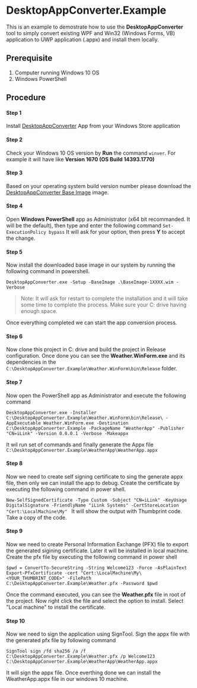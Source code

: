 # DesktopAppConverter.Example
This is an example to demostrate how to use the **DesktopAppConverter** tool to simply convert existing WPF and Win32 (Windows Forms, VB) application to UWP application (.appx) and install them locally.

## Prerequisite
1. Computer running Windows 10 OS
2. Windows PowerShell

## Procedure
#### Step 1
Install [DesktopAppConverter](https://www.microsoft.com/en-us/store/p/desktopappconverter/9nblggh4skzw) App from your Windows Store application

#### Step 2
Check your Windows 10 OS version by **Run** the command `winver`. For example it will have like **Version 1670 (OS Build 14393.1770)**

#### Step 3
Based on your operating system build version number please download the [DesktopAppConverter Base Image](https://www.microsoft.com/en-us/download/details.aspx?id=56049) image.

#### Step 4
Open **Windows PowerShell** app as Administrator (x64 bit recommanded. It will be the default), then type and enter the following command
`Set-ExecutionPolicy bypass`
It will ask for your option, then press **Y** to accept the change.

#### Step 5
Now install the downloaded base image in our system by running the following command in powershell. 

`DesktopAppConverter.exe -Setup -BaseImage .\BaseImage-1XXXX.wim -Verbose`

> Note: It will ask for restart to complete the installation and it will take some time to complete the process. Make sure your C: drive having enough space.

Once everything completed we can start the app conversion process.

#### Step 6
Now clone this project in C: drive and build the project in Release configuration. Once done you can see the **Weather.WinForm.exe** and its dependencies in the `C:\DesktopAppConverter.Example\Weather.WinForm\bin\Release` folder.

#### Step 7
Now open the PowerShell app as Administrator and execute the following command

`DesktopAppConverter.exe -Installer C:\DesktopAppConverter.Example\Weather.WinForm\bin\Release\ -AppExecutable Weather.WinForm.exe -Destination C:\DesktopAppConverter.Example -PackageName "WeatherApp" -Publisher "CN=iLink" -Version 0.0.0.1 -Verbose -Makeappx`

It wil run set of commands and finally generate the Appx file `C:\DesktopAppConverter.Example\WeatherApp\WeatherApp.appx`

#### Step 8
Now we need to create self signing certificate to sing the generate appx file, then only we can install the app to debug.
Create the certificate by executing the following command in power shell.

`New-SelfSignedCertificate -Type Custom -Subject "CN=iLink" -KeyUsage DigitalSignature -FriendlyName "iLink Systems" -CertStoreLocation "Cert:\LocalMachine\My"
`
It will show the output with Thumbprint code. Take a copy of the code.

#### Step 9
Now we need to create Personal Information Exchange (PFX) file to export the generated sigining certificate. Later it will be installed in local machine. Create the pfx file by executing the following command in power shell

`$pwd = ConvertTo-SecureString -String Welcome123 -Force -AsPlainText`
`Export-PfxCertificate -cert "Cert:\LocalMachine\My\<YOUR_THUMBRINT_CODE>" -FilePath C:\DesktopAppConverter.Example\Weather.pfx -Password $pwd`

Once the command executed, you can see the **Weather.pfx** file in root of the project. Now right click the file and select the option to install. Select "Local machine" to install the certificate.

#### Step 10
Now we need to sign the application using SignTool. Sign the appx file with the generated pfx file by following command 

`SignTool sign /fd sha256 /a /f C:\DesktopAppConverter.Example\Weather.pfx /p Welcome123 C:\DesktopAppConverter.Example\WeatherApp\WeatherApp.appx`

It will sign the appx file. Once everthing done we can install the WeatherApp.appx file in our windows 10 machine.

